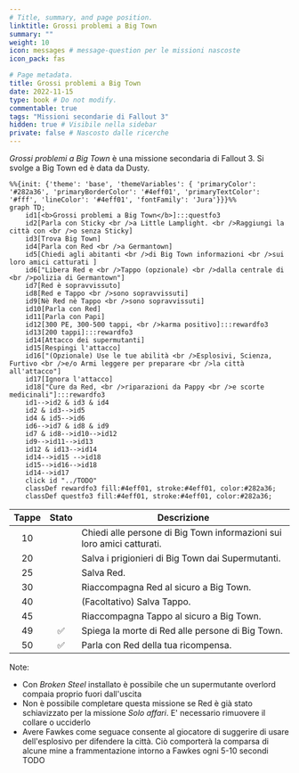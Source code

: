 ```yaml
---
# Title, summary, and page position.
linktitle: Grossi problemi a Big Town
summary: ""
weight: 10
icon: messages # message-question per le missioni nascoste
icon_pack: fas

# Page metadata.
title: Grossi problemi a Big Town
date: 2022-11-15
type: book # Do not modify.
commentable: true
tags: "Missioni secondarie di Fallout 3"
hidden: true # Visibile nella sidebar
private: false # Nascosto dalle ricerche
---
```


*Grossi problemi a Big Town* è una missione secondaria di Fallout 3. Si svolge a Big Town ed è data da Dusty.



```mermaid
%%{init: {'theme': 'base', 'themeVariables': { 'primaryColor': '#282a36', 'primaryBorderColor': '#4eff01', 'primaryTextColor': '#fff', 'lineColor': '#4eff01', 'fontFamily': 'Jura'}}}%%
graph TD;
    id1[<b>Grossi problemi a Big Town</b>]:::questfo3
    id2[Parla con Sticky <br />a Little Lamplight. <br />Raggiungi la città con <br />o senza Sticky]
    id3[Trova Big Town]
    id4[Parla con Red <br />a Germantown]
    id5[Chiedi agli abitanti <br />di Big Town informazioni <br />sui loro amici catturati ]
    id6["Libera Red e <br />Tappo (opzionale) <br />dalla centrale di <br />polizia di Germantown"]
    id7[Red è sopravvissuto] 
    id8[Red e Tappo <br />sono sopravvissuti]
    id9[Nè Red nè Tappo <br />sono sopravvissuti]
    id10[Parla con Red]
    id11[Parla con Papi]
    id12[300 PE, 300-500 tappi, <br />karma positivo]:::rewardfo3
    id13[200 tappi]:::rewardfo3
    id14[Attacco dei supermutanti]
    id15[Respingi l'attacco]
    id16["(Opzionale) Use le tue abilità <br />Esplosivi, Scienza, Furtivo <br />e/o Armi leggere per preparare <br />la città all'attacco"]
    id17[Ignora l'attacco]
    id18["Cure da Red, <br />riparazioni da Pappy <br />e scorte medicinali"]:::rewardfo3
    id1-->id2 & id3 & id4
    id2 & id3-->id5
    id4 & id5-->id6
    id6-->id7 & id8 & id9
    id7 & id8-->id10-->id12
    id9-->id11-->id13
    id12 & id13-->id14 
    id14-->id15 -->id18 
    id15-->id16-->id18
    id14-->id17
    click id "../TODO"
    classDef rewardfo3 fill:#4eff01, stroke:#4eff01, color:#282a36;
    classDef questfo3 fill:#4eff01, stroke:#4eff01, color:#282a36;
```

| Tappe |       Stato        | Descrizione                                                            |
| :---: | :----------------: | ---------------------------------------------------------------------- |
|  10   |                    | Chiedi alle persone di Big Town informazioni sui loro amici catturati. |
|  20   |                    | Salva i prigionieri di Big Town dai Supermutanti.                      |
|  25   |                    | Salva Red.                                                             |
|  30   |                    | Riaccompagna Red al sicuro a Big Town.                                 |
|  40   |                    | (Facoltativo) Salva Tappo.                                             |
|  45   |                    | Riaccompagna Tappo al sicuro a Big Town.                               |
|  49   | :white_check_mark: | Spiega la morte di Red alle persone di Big Town.                       |
|  50   | :white_check_mark: | Parla con Red della tua ricompensa.                                    |

Note:
- Con *Broken Steel* installato è possibile che un supermutante overlord compaia proprio fuori dall'uscita
- Non è possibile completare questa missione se Red è già stato schiavizzato per la missione *Solo affari*. E' necessario rimuovere il collare o ucciderlo
- Avere Fawkes come seguace consente al giocatore di suggerire di usare dell'esplosivo per difendere la città. Ciò comporterà la comparsa di alcune mine a frammentazione intorno a Fawkes ogni 5-10 secondi TODO